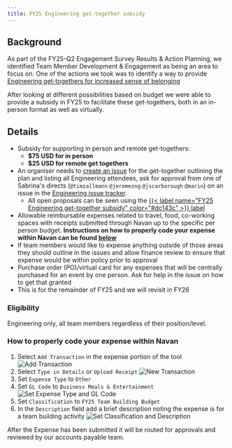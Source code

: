 ```yaml
---
title: FY25 Engineering get-together subsidy
---
```


## Background

As part of the FY25-Q2 Engagement Survey Results & Action Planning, we identified Team Member Development & Engagement as being an area to focus on. One of the actions we took was to identify a way to provide [Engineering get-togethers for increased sense of belonging](https://gitlab.com/gitlab-com/engineering-division/cto-leadership/-/issues/9)

After looking at different possibilities based on budget we were able to provide a subsidy in FY25 to facilitate these get-togethers, both in an in-person format as well as virtually.

## Details

- Subsidy for supporting in person and remote get-togethers:
  - **$75 USD for in person**
  - **$25 USD for remote get togethers**
- An organiser needs to [create an issue](https://gitlab.com/gitlab-com/engineering-division/engineering/-/issues/new/?issuable_template=FY25%20Engineering%20get-together%20subsidy) for the get-together outlining the plan and listing all Engineering attendees, ask for approval from one of Sabrina's directs (`@timzallmann` `@jeromezng` `@jscarborough` `@marin`) on an issue in the [Engineering issue tracker](https://gitlab.com/gitlab-com/engineering-division/engineering/-/issues/?sort=created_date&state=opened&first_page_size=100).
  - All open proposals can be seen using the [{{< label name="FY25 Engineering get-together subsidy" color="#dc143c" >}} label](https://gitlab.com/gitlab-com/engineering-division/engineering/-/issues/?label_name%5B%5D=FY25%20Engineering%20get-together%20subsidy)
- Allowable reimbursable expenses related to travel, food, co-working spaces with receipts submitted through Navan up to the specific per person budget. **Instructions on how to properly code your expense within Navan can be found [below](#how-to-properly-code-your-expense-within-navan)**
- If team members would like to expense anything outside of those areas they should outline in the issues and allow finance review to ensure that expense would be within policy prior to approval
- Purchase order (PO)/virtual card for any expenses that will be centrally purchased for an event by one person. Ask for help in the issue on how to get that granted
- This is for the remainder of FY25 and we will revisit in FY26

### Eligibility

Engineering only, all team members regardless of their position/level.

### How to properly code your expense within Navan

1. Select `Add Transaction` in the expense portion of the tool
   ![Add Transaction](/images/engineering/add_transaction.png "Add Transaction")
1. Select `Type in Details` or `Upload Receipt`
   ![New Transaction](/images/engineering/new_transaction.png "New Transaction")
1. Set `Expense Type` to `Other`
1. Set `GL Code` to `Business Meals & Entertainment`
   ![Set Expense Type and GL Code](/images/engineering/expense_type_gl_code.png "Set Expense Type and GL Code")
1. Set `Classification` to `FY25 Team Building Budget`
1. In the `Description` field add a brief description noting the expense is for a team building activity 
   ![Set Classification and Description](/images/engineering/classification_description.png "Set Classification and Description")

After the Expense has been submitted it will be routed for approvals and reviewed by our accounts payable team.  
